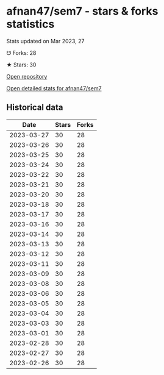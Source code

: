 # afnan47/sem7 - stars & forks statistics

Stats updated on Mar 2023, 27

☋ Forks: 28

★ Stars: 30

[Open repository](https://github.com/afnan47/sem7)

[Open detailed stats for afnan47/sem7](https://reviewgithub.com/rep/afnan47/sem7)

## Historical data
| Date | Stars | Forks |
|------|-------|-------|
| 2023-03-27 | 30 | 28 | 
| 2023-03-26 | 30 | 28 | 
| 2023-03-25 | 30 | 28 | 
| 2023-03-24 | 30 | 28 | 
| 2023-03-22 | 30 | 28 | 
| 2023-03-21 | 30 | 28 | 
| 2023-03-20 | 30 | 28 | 
| 2023-03-18 | 30 | 28 | 
| 2023-03-17 | 30 | 28 | 
| 2023-03-16 | 30 | 28 | 
| 2023-03-14 | 30 | 28 | 
| 2023-03-13 | 30 | 28 | 
| 2023-03-12 | 30 | 28 | 
| 2023-03-11 | 30 | 28 | 
| 2023-03-09 | 30 | 28 | 
| 2023-03-08 | 30 | 28 | 
| 2023-03-06 | 30 | 28 | 
| 2023-03-05 | 30 | 28 | 
| 2023-03-04 | 30 | 28 | 
| 2023-03-03 | 30 | 28 | 
| 2023-03-01 | 30 | 28 | 
| 2023-02-28 | 30 | 28 | 
| 2023-02-27 | 30 | 28 | 
| 2023-02-26 | 30 | 28 | 


